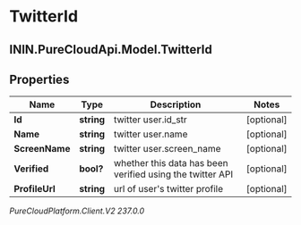 # TwitterId

## ININ.PureCloudApi.Model.TwitterId

## Properties

|Name | Type | Description | Notes|
|------------ | ------------- | ------------- | -------------|
| **Id** | **string** | twitter user.id_str | [optional] |
| **Name** | **string** | twitter user.name | [optional] |
| **ScreenName** | **string** | twitter user.screen_name | [optional] |
| **Verified** | **bool?** | whether this data has been verified using the twitter API | [optional] |
| **ProfileUrl** | **string** | url of user&#39;s twitter profile | [optional] |



_PureCloudPlatform.Client.V2 237.0.0_
